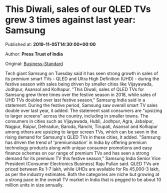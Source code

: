 
# This Diwali, sales of our QLED TVs grew 3 times against last year: Samsung

Published at: **2019-11-05T14:30:00+00:00**

Author: **Press Trust of India**

Original: [Business-Standard](https://www.business-standard.com/article/pti-stories/samsung-sees-strong-sales-of-premium-smart-tvs-in-non-metros-119110501561_1.html)

Tech giant Samsung on Tuesday said it has seen strong growth in sales of its premium smart TVs - QLED and Ultra High Definition (UHD) - during the festive season with sales being driven by smaller cities like Vijayawada, Jodhpur, Asansol and Kolhapur.
"This Diwali, sales of QLED TVs for Samsung grew three times over the festive season in 2018, while sales of UHD TVs doubled over last festive season," Samsung India said in a statement.
During the festive period, Samsung saw overall smart TV sales double over last year, it added.
The statement said consumers are "upsizing to larger screens" across the country, including in smaller towns.
The consumers in cities such as Vijayawada, Hubli, Jodhpur, Agra, Jabalpur, Nagpur, Raipur, Dehradun, Baroda, Ranchi, Tirupati, Asansol and Kolhapur among others are upsizing to larger screen TVs, which can be seen in the rising demand for Samsung's QLED TVs in these cities, it added.
"Samsung has driven the trend of 'premiumisation' in India by offering premium technology products along with unique consumer promotions and easy finance schemes on our range of premium TVs and has seen a strong demand for its premium TV this festive season," Samsung India Senior Vice President (Consumer Electronics Business) Raju Pullan said.
QLED TVs are priced between Rs 1-7 lakh, while UHDs are available for Rs 45,000-3 lakh, as per the industry estimates. Both the categories are niche but growing at a strong pace in the overall TV market in India that is pegged to be about 10 million units in size annually.
